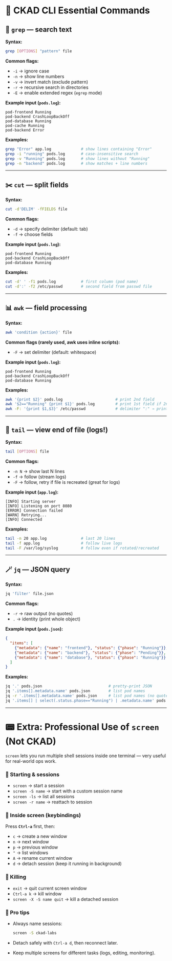 # 📝 CKAD CLI Essential Commands

## 🔎 `grep` — search text

**Syntax:**

```bash
grep [OPTIONS] "pattern" file
```

**Common flags:**

* `-i` → ignore case
* `-n` → show line numbers
* `-v` → invert match (exclude pattern)
* `-r` → recursive search in directories
* `-E` → enable extended regex (`egrep` mode)

**Example input (`pods.log`):**

```
pod-frontend Running
pod-backend CrashLoopBackOff
pod-database Running
pod-cache Running
pod-backend Error
```

**Examples:**

```bash
grep "Error" app.log             # show lines containing "Error"
grep -i "running" pods.log       # case-insensitive search
grep -v "Running" pods.log       # show lines without "Running"
grep -n "backend" pods.log       # show matches + line numbers
```

---

## ✂️ `cut` — split fields

**Syntax:**

```bash
cut -d'DELIM' -fFIELDS file
```

**Common flags:**

* `-d` → specify delimiter (default: tab)
* `-f` → choose fields

**Example input (`pods.log`):**

```
pod-frontend Running
pod-backend CrashLoopBackOff
pod-database Running
```

**Examples:**

```bash
cut -d' ' -f1 pods.log           # first column (pod name)
cut -d':' -f2 /etc/passwd        # second field from passwd file
```

---

## 📊 `awk` — field processing

**Syntax:**

```bash
awk 'condition {action}' file
```

**Common flags (rarely used, awk uses inline scripts):**

* `-F` → set delimiter (default: whitespace)

**Example input (`pods.log`):**

```
pod-frontend Running
pod-backend CrashLoopBackOff
pod-database Running
```

**Examples:**

```bash
awk '{print $2}' pods.log                       # print 2nd field
awk '$2=="Running" {print $1}' pods.log         # print 1st field if 2nd = Running
awk -F: '{print $1,$3}' /etc/passwd             # delimiter ":" → print user + UID
```

---

## 📜 `tail` — view end of file (logs!)

**Syntax:**

```bash
tail [OPTIONS] file
```

**Common flags:**

* `-n N` → show last N lines
* `-f` → follow (stream logs)
* `-F` → follow, retry if file is recreated (great for logs)

**Example input (`app.log`):**

```
[INFO] Starting server
[INFO] Listening on port 8080
[ERROR] Connection failed
[WARN] Retrying...
[INFO] Connected
```

**Examples:**

```bash
tail -n 20 app.log               # last 20 lines
tail -f app.log                  # follow live logs
tail -F /var/log/syslog          # follow even if rotated/recreated
```

---

## 🪄 `jq` — JSON query

**Syntax:**

```bash
jq 'filter' file.json
```

**Common flags:**

* `-r` → raw output (no quotes)
* `.` → identity (print whole object)

**Example input (`pods.json`):**

```json
{
  "items": [
    {"metadata": {"name": "frontend"}, "status": {"phase": "Running"}},
    {"metadata": {"name": "backend"}, "status": {"phase": "Pending"}},
    {"metadata": {"name": "database"}, "status": {"phase": "Running"}}
  ]
}
```

**Examples:**

```bash
jq '.' pods.json                             # pretty-print JSON
jq '.items[].metadata.name' pods.json        # list pod names
jq -r '.items[].metadata.name' pods.json     # list pod names (no quotes)
jq '.items[] | select(.status.phase=="Running") | .metadata.name' pods.json
```

---

# 📟 Extra: Professional Use of `screen` (Not CKAD)

`screen` lets you run multiple shell sessions inside one terminal — very useful for real-world ops work.

### 🔹 Starting & sessions

* `screen` → start a session
* `screen -S name` → start with a custom session name
* `screen -ls` → list all sessions
* `screen -r name` → reattach to session

### 🔹 Inside screen (keybindings)

Press **`Ctrl-a`** first, then:

* `c` → create a new window
* `n` → next window
* `p` → previous window
* `"` → list windows
* `A` → rename current window
* `d` → detach session (keep it running in background)

### 🔹 Killing

* `exit` → quit current screen window
* `Ctrl-a k` → kill window
* `screen -X -S name quit` → kill a detached session

### 🔹 Pro tips

* Always name sessions:

  ```bash
  screen -S ckad-labs
  ```
* Detach safely with `Ctrl-a d`, then reconnect later.
* Keep multiple screens for different tasks (logs, editing, monitoring).
